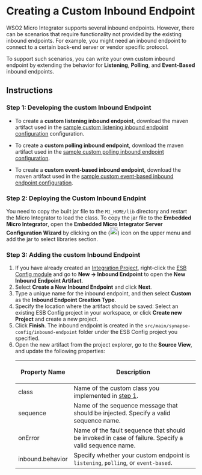 # Creating a Custom Inbound Endpoint

WSO2 Micro Integrator supports several inbound endpoints. However, there can be scenarios that require functionality not provided by the existing inbound endpoints. For example, you might need an inbound endpoint to connect to a certain back-end server or vendor specific protocol.

To support such scenarios, you can write your own custom inbound endpoint by extending the behavior for **Listening**, **Polling**, and **Event-Based** inbound endpoints.

## Instructions

### Step 1: Developing the custom Inbound Endpoint

- To create a **custom listening inbound endpoint**, download the maven artifact used in the [sample custom listening inbound endpoint configuration](https://github.com/wso2-docs/ESB/tree/master/ESB-Artifacts/inbound/custom_inbound_listening) configuration.

- To create a **custom polling inbound endpoint**, download the maven artifact used in the [sample custom polling inbound endpoint configuration](https://github.com/wso2-docs/ESB/tree/master/ESB-Artifacts/inbound/custom_inbound).

- To create a **custom event-based inbound endpoint**, download the maven artifact used in the [sample custom event-based inbound endpoint configuration](https://github.com/wso2-docs/ESB/tree/master/ESB-Artifacts/inbound/custom_inbound_waiting).

### Step 2: Deploying the Custom Inbound Endpint

You need to copy the built jar file to the `MI_HOME/lib` directory and restart the Micro Integrator to load the class.
To copy the jar file to the <b>Embedded Micro Integrator</b>, open the <b>Embedded Micro 
Integrator Server Configuration Wizard</b> by clicking on the (<img src="{{base_path}}/assets/img/integrate/tutorials/common/server-config-64x64.png" width="20">)
icon on the upper menu and add the jar to select libraries section.

### Step 3: Adding the custom Inbound Endpoint

1. If you have already created an [Integration Project]({{base_path}}/integrate/develop/create-integration-project), right-click the [ESB Config module]({{base_path}}/integrate/develop/create-integration-project/#types-of-projects) and go to **New → Inbound Endpoint** to open the **New Inbound Endpoint Artifact**.
2. Select **Create a New Inbound Endpoint** and click **Next**.
3. Type a unique name for the inbound endpoint, and then select **Custom** as the **Inbound Endpoint Creation Type**.
5. Specify the location where the artifact should be saved: Select an existing ESB Config project in your workspace, or click **Create new Project** and create a new project.
5.  Click **Finish**. The inbound endpoint is created in the `src/main/synapse-config/inbound-endpoint` folder under the ESB Config project you specified.
6.  Open the new artifact from the project explorer, go to the **Source View**, and update the following properties:
	<table>
   <thead>
      <tr>
         <th>
            <p>Property Name</p>
         </th>
         <th>
            <p>Description</p>
         </th>
      </tr>
   </thead>
   <tbody>
      <tr>
         <td>
          class
         </td>
         <td>
          Name of the custom class you implemented in <a href="#step-1-developing-a-custom-inbound-endpoint">step 1</a>.
         </td>
      </tr>
      <tr>
         <td>
          sequence
         </td>
         <td>Name of the sequence message that should be injected. Specify a valid sequence name.</td>
      </tr>
      <tr>
         <td>
            onError
         </td>
         <td>Name of the fault sequence that should be invoked in case of failure. Specify a valid sequence name.</td>
      </tr>
      <tr>
         <td>
          inbound.behavior
         </td>
         <td>
          Specify whether your custom endpoint is <code>listening</code>, <code>polling</code>, or <code>event-based</code>.
         </td>
      </tr>
   </tbody>
</table>

